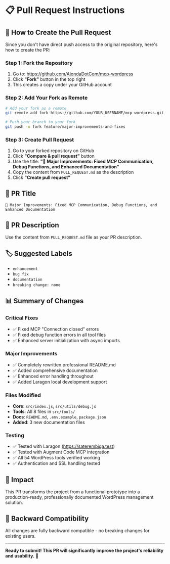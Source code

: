 # 📋 Pull Request Instructions

## 🎯 How to Create the Pull Request

Since you don't have direct push access to the original repository, here's how to create the PR:

### **Step 1: Fork the Repository**
1. Go to: https://github.com/AiondaDotCom/mcp-wordpress
2. Click **"Fork"** button in the top right
3. This creates a copy under your GitHub account

### **Step 2: Add Your Fork as Remote**
```bash
# Add your fork as a remote
git remote add fork https://github.com/YOUR_USERNAME/mcp-wordpress.git

# Push your branch to your fork
git push -u fork feature/major-improvements-and-fixes
```

### **Step 3: Create Pull Request**
1. Go to your forked repository on GitHub
2. Click **"Compare & pull request"** button
3. Use the title: **"🚀 Major Improvements: Fixed MCP Communication, Debug Functions, and Enhanced Documentation"**
4. Copy the content from `PULL_REQUEST.md` as the description
5. Click **"Create pull request"**

## 📝 PR Title
```
🚀 Major Improvements: Fixed MCP Communication, Debug Functions, and Enhanced Documentation
```

## 📄 PR Description
Use the content from `PULL_REQUEST.md` file as your PR description.

## 🏷️ Suggested Labels
- `enhancement`
- `bug fix`
- `documentation`
- `breaking change: none`

## 📊 Summary of Changes

### **Critical Fixes**
- ✅ Fixed MCP "Connection closed" errors
- ✅ Fixed debug function errors in all tool files
- ✅ Enhanced server initialization with async imports

### **Major Improvements**
- ✅ Completely rewritten professional README.md
- ✅ Added comprehensive documentation
- ✅ Enhanced error handling throughout
- ✅ Added Laragon local development support

### **Files Modified**
- **Core**: `src/index.js`, `src/utils/debug.js`
- **Tools**: All 8 files in `src/tools/`
- **Docs**: `README.md`, `.env.example`, `package.json`
- **Added**: 3 new documentation files

### **Testing**
- ✅ Tested with Laragon (https://saterembiga.test)
- ✅ Tested with Augment Code MCP integration
- ✅ All 54 WordPress tools verified working
- ✅ Authentication and SSL handling tested

## 🎯 Impact
This PR transforms the project from a functional prototype into a production-ready, professionally documented WordPress management solution.

## 🔄 Backward Compatibility
All changes are fully backward compatible - no breaking changes for existing users.

---

**Ready to submit! This PR will significantly improve the project's reliability and usability.** 🚀
